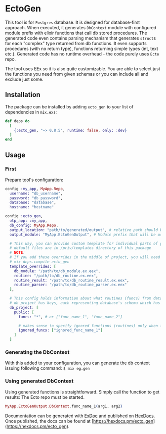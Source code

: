 # EctoGen

This tool is for `Postgres` database. It is designed for database-first approach. When executed, it generates `DbContext` module with configured module prefix with elixir functions that call db stored procedures.
The generated code even contains parsing mechanism that generates `struct`s for each "complex" type returned from db functions. It even supports procedures (with no return type), functions returning simple types (int, text etc.).
Generated code has no runtime overhead - the code purely uses `Ecto` repo.

The tool uses EEx so it is also quite customizable.
You are able to select just the functions you need from given schemas or you can include all and exclude just some.

## Installation

The package can be installed
by adding `ecto_gen` to your list of dependencies in `mix.exs`:

```elixir
def deps do
  [
    {:ecto_gen, "~> 0.8.5", runtime: false, only: :dev}
  ]
end
```

## Usage

### First

Prepare tool's configuration:

```elixir
config :my_app, MyApp.Repo,
  username: "db_username",
  password: "db_password",
  database: "database",
  hostname: "hostname"

config :ecto_gen,
  otp_app: :my_app,
  db_config: MyApp.Repo,
  output_location: "path/to/generated/output", # relative path should be relative to the project root
  output_module: "MyApp.EctoGenOutput", # Module prefix that will be used for generated content

  # This way, you can provide custom template for individual parts of generation
  # default files are in /priv/templates directory of this package
  # NOTE:
  # If you add these overrides in the middle of project, you will need to recompile this package using the following to generate new EEx template functions:
  # mix deps.compile ecto_gen
  template_overrides: [
    db_module: "/path/to/db_module.ex.eex",
    routine: "/path/to/db_routine.ex.eex",
    routine_result: "/path/to/db_routine_result.ex.eex",
    routine_parser: "/path/to/db_routine_parser.ex.eex"
  ],

  # This config holds information about what routines (funcs) from database will have generated elixir functions etc.
  # db project has keys, each representing database's schema which has config for what routines it includes/ingores
  db_project: [
    public: [
      funcs: "*", # or ["func_name_1", "func_name_2"]

      # makes sense to specify ignored functions (routines) only when funcs equal "*"
      ignored_funcs: ["ignored_func_name_1"]
    ]
  ]
```

### Generating the DbContext

With this added to your configuration, you can generate the db context issuing following command:
`$ mix eg.gen`

### Using generated DbContext

Using generated functions is straightforward. Simply call the function to get results:
The Ecto repo must be started.
```elixir
MyApp.EctoGenOutput.DbContext.func_name_1(arg1, arg2)
```

Documentation can be generated with [ExDoc](https://github.com/elixir-lang/ex_doc)
and published on [HexDocs](https://hexdocs.pm). Once published, the docs can
be found at [https://hexdocs.pm/ecto_gen](https://hexdocs.pm/ecto_gen).

